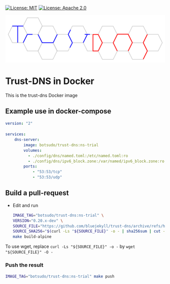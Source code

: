 [![License: MIT](https://img.shields.io/badge/license-MIT-blue.svg)](LICENSE-MIT)
[![License: Apache 2.0](https://img.shields.io/badge/license-Apache_2.0-blue.svg)](LICENSE-APACHE)

![Trust-DNS](logo.svg)

# Trust-DNS in Docker

This is the trust-dns Docker image

## Example use in docker-compose

```yaml
version: "2"

services:
    dns-server:
        image: botsudo/trust-dns:ns-trial
        volumes:
          - ./config/dns/named.toml:/etc/named.toml:ro
          - ./config/dns/ipv6_block.zone:/var/named/ipv6_block.zone:ro
        ports:
            - "53:53/tcp"
            - "53:53/udp"
```

## Build a pull-request

- Edit and run

    ```sh
    IMAGE_TAG="botsudo/trust-dns:ns-trial" \
    VERSION="0.20.x-dev" \
    SOURCE_FILE="https://github.com/bluejekyll/trust-dns/archive/refs/heads/stop-returning-ns-on-auth-response.tar.gz" \
    SOURCE_SHA256="$(curl -Ls "${SOURCE_FILE}" -o - | sha256sum | cut -d ' ' -f 1)" \
    make build-alpine
    ```

To use wget, replace `curl -Ls "${SOURCE_FILE}" -o -` by `wget "${SOURCE_FILE}" -O -`

### Push the result

```sh
IMAGE_TAG="botsudo/trust-dns:ns-trial" make push
```
